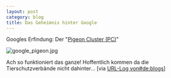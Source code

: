 ```yaml
---
layout: post
category: blog
title: Das Geheimnis hinter Google
---
```


Googles Erfindung: Der &quot;[Pigeon Cluster (PC)](http://www.google.com/technology/pigeonrank.html)&quot;

![google_pigeon.jpg](google_pigeon.jpg)

Ach so funktioniert das ganze! Hoffentlich kommen da die Tierschutzverb&auml;nde nicht dahinter... [via [URL-Log von#de:blogs](http://weblog.antbear.org/de-blogs/index.jsp)]
